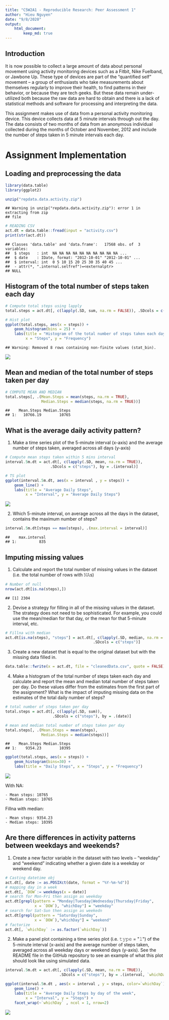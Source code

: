 ```yaml
---
title: "C5W2A1 - Reproducible Research: Peer Assessment 1"
author: "Hieu Nguyen"
date: "9/8/2020"
output:
    html_document:
        keep_md: true
---
```




## Introduction

It is now possible to collect a large amount of data about personal movement using activity monitoring devices such as a Fitbit, Nike Fuelband, or Jawbone Up. These type of devices are part of the “quantified self” movement – a group of enthusiasts who take measurements about themselves regularly to improve their health, to find patterns in their behavior, or because they are tech geeks. But these data remain under-utilized both because the raw data are hard to obtain and there is a lack of statistical methods and software for processing and interpreting the data.

This assignment makes use of data from a personal activity monitoring device. This device collects data at 5 minute intervals through out the day. The data consists of two months of data from an anonymous individual collected during the months of October and November, 2012 and include the number of steps taken in 5 minute intervals each day.

# Assignment Implementation  

## Loading and preprocessing the data


```r
library(data.table)
library(ggplot2)

unzip("repdata.data.activity.zip")
```

```
## Warning in unzip("repdata.data.activity.zip"): error 1 in extracting from zip
## file
```

```r
# READING CSV
act.dt = data.table::fread(input = "activity.csv")
print(str(act.dt))
```

```
## Classes 'data.table' and 'data.frame':	17568 obs. of  3 variables:
##  $ steps   : int  NA NA NA NA NA NA NA NA NA NA ...
##  $ date    : IDate, format: "2012-10-01" "2012-10-01" ...
##  $ interval: int  0 5 10 15 20 25 30 35 40 45 ...
##  - attr(*, ".internal.selfref")=<externalptr> 
## NULL
```


## Histogram of the total number of steps taken each day


```r
# Compute total steps using lapply
total.steps = act.dt[, c(lapply(.SD, sum, na.rm = FALSE)), .SDcols = c("steps"), by = .(date)] 

# Hist plot
ggplot(total.steps, aes(x = steps)) +
    geom_histogram(bins = 25) +
    labs(title = "Histogram of the total number of steps taken each day", 
         x = "Steps", y = "Frequency")
```

```
## Warning: Removed 8 rows containing non-finite values (stat_bin).
```

![](C5W3PA1_files/figure-html/unnamed-chunk-2-1.png)<!-- -->

## Mean and median of the total number of steps taken per day  


```r
# COMPUTE MEAN AND MEDIAN
total.steps[, .(Mean.Steps = mean(steps, na.rm = TRUE),
                Median.Steps = median(steps, na.rm = TRUE))]
```

```
##    Mean.Steps Median.Steps
## 1:   10766.19        10765
```

## What is the average daily activity pattern?

1. Make a time series plot of the 5-minute interval (x-axis) and the average number of steps taken, averaged across all days (y-axis)


```r
# Compute mean steps taken within 5 mins interval
interval.5m.dt = act.dt[, c(lapply(.SD, mean, na.rm = TRUE)),
                    .SDcols = c("steps"), by = .(interval)]

# TS plot
ggplot(interval.5m.dt, aes(x = interval , y = steps)) + 
    geom_line() + 
    labs(title = "Average Daily Steps", 
         x = "Interval", y = "Average Daily Steps")
```

![](C5W3PA1_files/figure-html/unnamed-chunk-4-1.png)<!-- -->

2. Which 5-minute interval, on average across all the days in the dataset, contains the maximum number of steps?


```r
interval.5m.dt[steps == max(steps), .(max.interval = interval)]
```

```
##    max.interval
## 1:          835
```


## Imputing missing values

1. Calculate and report the total number of missing values in the dataset (i.e. the total number of rows with 𝙽𝙰s)


```r
# Number of null
nrow(act.dt[is.na(steps),])
```

```
## [1] 2304
```

2. Devise a strategy for filling in all of the missing values in the dataset. The strategy does not need to be sophisticated. For example, you could use the mean/median for that day, or the mean for that 5-minute interval, etc.


```r
# Fillna with median
act.dt[is.na(steps), "steps"] = act.dt[, c(lapply(.SD, median, na.rm = TRUE)),
                                       .SDcols = c("steps")]
```

3. Create a new dataset that is equal to the original dataset but with the missing data filled in.


```r
data.table::fwrite(x = act.dt, file = "cleanedData.csv", quote = FALSE)
```

4. Make a histogram of the total number of steps taken each day and calculate and report the mean and median total number of steps taken per day. Do these values differ from the estimates from the first part of the assignment? What is the impact of imputing missing data on the estimates of the total daily number of steps?


```r
# total number of steps taken per day
total.steps = act.dt[, c(lapply(.SD, sum)),
                     .SDcols = c("steps"), by = .(date)]

# mean and median total number of steps taken per day
total.steps[, .(Mean.Steps = mean(steps),
                Median.Steps = median(steps))]
```

```
##    Mean.Steps Median.Steps
## 1:    9354.23        10395
```

```r
ggplot(total.steps, aes(x = steps)) + 
    geom_histogram(bins=30) + 
    labs(title = "Daily Steps", x = "Steps", y = "Frequency")
```

![](C5W3PA1_files/figure-html/unnamed-chunk-9-1.png)<!-- -->

With NA:

    - Mean steps: 10765
    - Median steps: 10765

Fillna with median:

    - Mean steps: 9354.23
    - Median steps: 10395

## Are there differences in activity patterns between weekdays and weekends?

1. Create a new factor variable in the dataset with two levels – “weekday” and “weekend” indicating whether a given date is a weekday or weekend day.


```r
# Casting datetime obj
act.dt[, date := as.POSIXct(date, format = "%Y-%m-%d")]
# mapping day in a week
act.dt[, `DOW`:= weekdays(x = date)]
# search for Mon-Fri then assign as weekday
act.dt[grepl(pattern = "Monday|Tuesday|Wednesday|Thursday|Friday",
             x = `DOW`), "whichDay"] = "weekday"
# search for Sat-Sun then assign as weekedn
act.dt[grepl(pattern = "Saturday|Sunday",
             x = `DOW`),"whichDay"] = "weekend"
# factorize
act.dt[, `whichDay` := as.factor(`whichDay`)]
```

2. Make a panel plot containing a time series plot (i.e. 𝚝𝚢𝚙𝚎 = "𝚕") of the 5-minute interval (x-axis) and the average number of steps taken, averaged across all weekday days or weekend days (y-axis). See the README file in the GitHub repository to see an example of what this plot should look like using simulated data.


```r
interval.5m.dt = act.dt[, c(lapply(.SD, mean, na.rm = TRUE)),
                        .SDcols = c("steps"), by = .(interval, `whichDay`)]

ggplot(interval.5m.dt , aes(x = interval , y = steps, color=`whichDay`)) +
    geom_line() + 
    labs(title = "Average Daily Steps by day of the week",
         x = "Interval", y = "Steps") +
    facet_wrap(~`whichDay` , ncol = 1, nrow=2)
```

![](C5W3PA1_files/figure-html/unnamed-chunk-11-1.png)<!-- -->


